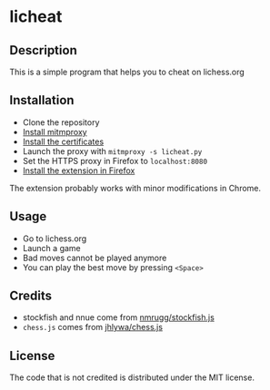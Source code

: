 # licheat

## Description

This is a simple program that helps you to cheat on lichess.org

## Installation

- Clone the repository
- [Install mitmproxy](https://docs.mitmproxy.org/stable/overview-installation/)
- [Install the certificates](https://docs.mitmproxy.org/stable/concepts-certificates/)
- Launch the proxy with `mitmproxy -s licheat.py`
- Set the HTTPS proxy in Firefox to `localhost:8080`
- [Install the extension in Firefox](https://extensionworkshop.com/documentation/develop/temporary-installation-in-firefox/)

The extension probably works with minor modifications in Chrome.

## Usage

- Go to lichess.org
- Launch a game
- Bad moves cannot be played anymore
- You can play the best move by pressing `<Space>`

## Credits

- stockfish and nnue come from [nmrugg/stockfish.js](https://github.com/nmrugg/stockfish.js)
- `chess.js` comes from [jhlywa/chess.js](https://github.com/jhlywa/chess.js)

## License

The code that is not credited is distributed under the MIT license.
